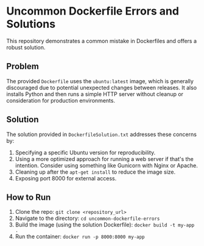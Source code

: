 # Uncommon Dockerfile Errors and Solutions

This repository demonstrates a common mistake in Dockerfiles and offers a robust solution.

## Problem
The provided `Dockerfile` uses the `ubuntu:latest` image, which is generally discouraged due to potential unexpected changes between releases. It also installs Python and then runs a simple HTTP server without cleanup or consideration for production environments.

## Solution
The solution provided in `DockerfileSolution.txt` addresses these concerns by:

1. Specifying a specific Ubuntu version for reproducibility.
2. Using a more optimized approach for running a web server if that's the intention. Consider using something like Gunicorn with Nginx or Apache.
3. Cleaning up after the `apt-get install` to reduce the image size.
4. Exposing port 8000 for external access.

## How to Run

1. Clone the repo:
   `git clone <repository_url>`
2. Navigate to the directory: `cd uncommon-dockerfile-errors`
3. Build the image (using the solution Dockerfile): `docker build -t my-app .`
4. Run the container: `docker run -p 8000:8000 my-app`